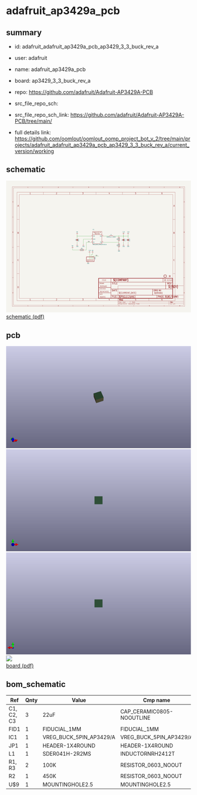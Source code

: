 # adafruit_ap3429a_pcb
 
## summary 
* id: adafruit_adafruit_ap3429a_pcb_ap3429_3_3_buck_rev_a
* user: adafruit
* name: adafruit_ap3429a_pcb
* board: ap3429_3_3_buck_rev_a
* repo: https://github.com/adafruit/Adafruit-AP3429A-PCB



* src_file_repo_sch: 
* src_file_repo_sch_link: https://github.com/adafruit/Adafruit-AP3429A-PCB/tree/main/
* full details link: https://github.com/oomlout/oomlout_oomp_project_bot_v_2/tree/main/projects/adafruit_adafruit_ap3429a_pcb_ap3429_3_3_buck_rev_a/current_version/working  

## schematic  
![](working_schematic_600.png)  
[schematic (pdf)](working_schematic.pdf)  

## pcb  
![](working_3d_600.png) 
![](working_3d_front_600.png)  
![](working_3d_back_600.png)  
![](working_600.png)  
[board (pdf)](working.pdf)  


## bom_schematic
| Ref | Qnty | Value | Cmp name | Footprint | Description | Vendor | DNP | 
| --- | --- | --- | --- | --- | --- | --- | --- | 
| C1, C2, C3 | 3 | 22uF | CAP_CERAMIC0805-NOOUTLINE | working:0805-NO |  |  |  | 
| FID1 | 1 | FIDUCIAL_1MM | FIDUCIAL_1MM | working:FIDUCIAL_1MM |  |  |  | 
| IC1 | 1 | VREG_BUCK_5PIN_AP3429/A | VREG_BUCK_5PIN_AP3429/A | working:SOT23-5 |  |  |  | 
| JP1 | 1 | HEADER-1X4ROUND | HEADER-1X4ROUND | working:1X04_ROUND |  |  |  | 
| L1 | 1 | SDER041H-2R2MS | INDUCTORNRH2412T | working:INDUCTOR_TAIYOYUDEN_NRH2412T |  |  |  | 
| R1, R3 | 2 | 100K | RESISTOR_0603_NOOUT | working:0603-NO |  |  |  | 
| R2 | 1 | 450K | RESISTOR_0603_NOOUT | working:0603-NO |  |  |  | 
| U$9 | 1 | MOUNTINGHOLE2.5 | MOUNTINGHOLE2.5 | working:MOUNTINGHOLE_2.5_PLATED |  |  |  | 




